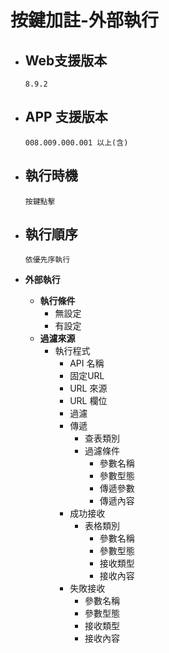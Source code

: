 # 按鍵加註-外部執行

* ## Web支援版本
  
      8.9.2

* ## APP 支援版本

      008.009.000.001 以上(含)

* ## 執行時機

      按鍵點擊

* ## 執行順序

      依優先序執行

* __外部執行__
  * __執行條件__
    * 無設定
    * 有設定
  * __過濾來源__
    * 執行程式
      * API 名稱
      * 固定URL
      * URL 來源
      * URL 欄位
      * 過濾
      * 傳遞
        * 查表類別
        * 過濾條件
          * 參數名稱
          * 參數型態
          * 傳遞參數
          * 傳遞內容
      * 成功接收
        * 表格類別
          * 參數名稱
          * 參數型態
          * 接收類型
          * 接收內容
      * 失敗接收
        * 參數名稱
        * 參數型態
        * 接收類型
        * 接收內容
